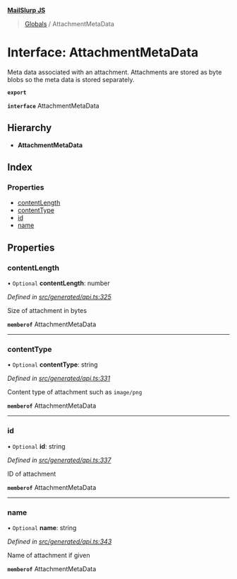 **[MailSlurp JS](../README.md)**

> [Globals](../README.md) / AttachmentMetaData

# Interface: AttachmentMetaData

Meta data associated with an attachment. Attachments are stored as byte blobs so the meta data is stored separately.

**`export`** 

**`interface`** AttachmentMetaData

## Hierarchy

* **AttachmentMetaData**

## Index

### Properties

* [contentLength](attachmentmetadata.md#contentlength)
* [contentType](attachmentmetadata.md#contenttype)
* [id](attachmentmetadata.md#id)
* [name](attachmentmetadata.md#name)

## Properties

### contentLength

• `Optional` **contentLength**: number

*Defined in [src/generated/api.ts:325](https://github.com/mailslurp/mailslurp-client/blob/d7397d3/src/generated/api.ts#L325)*

Size of attachment in bytes

**`memberof`** AttachmentMetaData

___

### contentType

• `Optional` **contentType**: string

*Defined in [src/generated/api.ts:331](https://github.com/mailslurp/mailslurp-client/blob/d7397d3/src/generated/api.ts#L331)*

Content type of attachment such as `image/png`

**`memberof`** AttachmentMetaData

___

### id

• `Optional` **id**: string

*Defined in [src/generated/api.ts:337](https://github.com/mailslurp/mailslurp-client/blob/d7397d3/src/generated/api.ts#L337)*

ID of attachment

**`memberof`** AttachmentMetaData

___

### name

• `Optional` **name**: string

*Defined in [src/generated/api.ts:343](https://github.com/mailslurp/mailslurp-client/blob/d7397d3/src/generated/api.ts#L343)*

Name of attachment if given

**`memberof`** AttachmentMetaData
